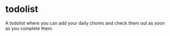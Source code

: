 # todolist
A todolist where you can add your daily chores  and check them out as soon as you complete them.
